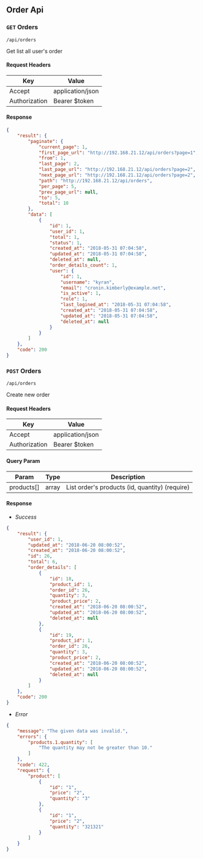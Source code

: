 ## Order Api

### `GET` Orders
```
/api/orders
```
Get list all user's order
#### Request Headers
| Key | Value |
|---|---|
|Accept|application/json
|Authorization|Bearer $token

#### Response
```json
{
    "result": {
        "paginate": {
            "current_page": 1,
            "first_page_url": "http://192.168.21.12/api/orders?page=1",
            "from": 1,
            "last_page": 2,
            "last_page_url": "http://192.168.21.12/api/orders?page=2",
            "next_page_url": "http://192.168.21.12/api/orders?page=2",
            "path": "http://192.168.21.12/api/orders",
            "per_page": 5,
            "prev_page_url": null,
            "to": 5,
            "total": 10
        },
        "data": [
            {
                "id": 1,
                "user_id": 1,
                "total": 1,
                "status": 1,
                "created_at": "2018-05-31 07:04:58",
                "updated_at": "2018-05-31 07:04:58",
                "deleted_at": null,
                "order_details_count": 1,
                "user": {
                    "id": 1,
                    "username": "kyran",
                    "email": "cronin.kimberly@example.net",
                    "is_active": 1,
                    "role": 1,
                    "last_logined_at": "2018-05-31 07:04:58",
                    "created_at": "2018-05-31 07:04:58",
                    "updated_at": "2018-05-31 07:04:58",
                    "deleted_at": null
                }
            }
        ]
    },
    "code": 200
}
```

### `POST` Orders
```
/api/orders
```
Create new order
#### Request Headers
| Key | Value |
|---|---|
|Accept|application/json
|Authorization|Bearer $token

#### Query Param
| Param | Type | Description |
|---|---|---|
| products[] | array | List order's products (id, quantity) (require) |

#### Response
* _Success_
```json
{
    "result": {
        "user_id": 1,
        "updated_at": "2018-06-20 08:00:52",
        "created_at": "2018-06-20 08:00:52",
        "id": 26,
        "total": 6,
        "order_details": [
            {
                "id": 18,
                "product_id": 1,
                "order_id": 26,
                "quantity": 3,
                "product_price": 2,
                "created_at": "2018-06-20 08:00:52",
                "updated_at": "2018-06-20 08:00:52",
                "deleted_at": null
            },
            {
                "id": 19,
                "product_id": 1,
                "order_id": 26,
                "quantity": 3,
                "product_price": 2,
                "created_at": "2018-06-20 08:00:52",
                "updated_at": "2018-06-20 08:00:52",
                "deleted_at": null
            }
        ]
    },
    "code": 200
}
```

* _Error_
``` json
{
    "message": "The given data was invalid.",
    "errors": {
        "products.1.quantity": [
            "The quantity may not be greater than 10."
        ]
    },
    "code": 422,
    "request": {
        "product": [
            {
                "id": "1",
                "price": "2",
                "quantity": "3"
            },
            {
                "id": "1",
                "price": "2",
                "quantity": "321321"
            }
        ]
    }
}
```
